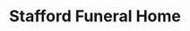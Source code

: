 ---
title: "Stafford Funeral Home"
url: /richland-center/stafford-funeral-home/
shop: funeral directors
---